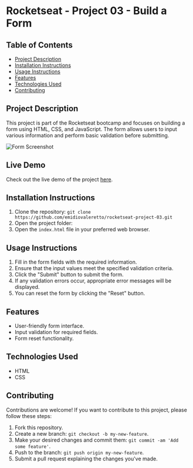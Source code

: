 # Rocketseat - Project 03 - Build a Form

## Table of Contents

- [Project Description](#project-description)
- [Installation Instructions](#installation-instructions)
- [Usage Instructions](#usage-instructions)
- [Features](#features)
- [Technologies Used](#technologies-used)
- [Contributing](#contributing)

## Project Description

This project is part of the Rocketseat bootcamp and focuses on building a form using HTML, CSS, and JavaScript. The form allows users to input various information and perform basic validation before submitting.

![Form Screenshot](https://i.imgur.com/HVtGk1w.png)

## Live Demo

Check out the live demo of the project [here](https://emidiovaleretto.github.io/rocketseat-project-03/).

## Installation Instructions

1. Clone the repository: `git clone https://github.com/emidiovaleretto/rocketseat-project-03.git`
2. Open the project folder:
3. Open the `index.html` file in your preferred web browser.

## Usage Instructions

1. Fill in the form fields with the required information.
2. Ensure that the input values meet the specified validation criteria.
3. Click the "Submit" button to submit the form.
4. If any validation errors occur, appropriate error messages will be displayed.
5. You can reset the form by clicking the "Reset" button.

## Features

- User-friendly form interface.
- Input validation for required fields.
- Form reset functionality.

## Technologies Used

- HTML
- CSS

## Contributing

Contributions are welcome! If you want to contribute to this project, please follow these steps:

1. Fork this repository.
2. Create a new branch: `git checkout -b my-new-feature`.
3. Make your desired changes and commit them: `git commit -am 'Add some feature'`.
4. Push to the branch: `git push origin my-new-feature`.
5. Submit a pull request explaining the changes you've made.
